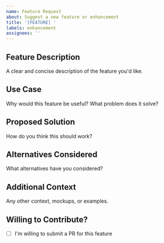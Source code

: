 ```yaml
---
name: Feature Request
about: Suggest a new feature or enhancement
title: '[FEATURE] '
labels: enhancement
assignees: ''
---
```


## Feature Description

A clear and concise description of the feature you'd like.

## Use Case

Why would this feature be useful? What problem does it solve?

## Proposed Solution

How do you think this should work?

## Alternatives Considered

What alternatives have you considered?

## Additional Context

Any other context, mockups, or examples.

## Willing to Contribute?

- [ ] I'm willing to submit a PR for this feature
